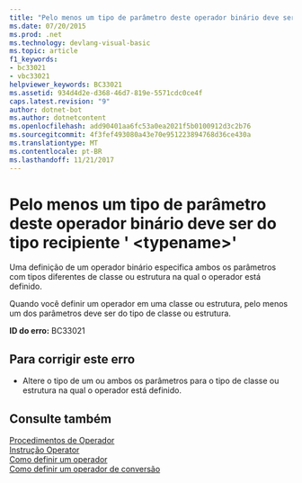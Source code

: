 ```yaml
---
title: "Pelo menos um tipo de parâmetro deste operador binário deve ser do tipo recipiente &#39; &lt;typename&gt;&#39;"
ms.date: 07/20/2015
ms.prod: .net
ms.technology: devlang-visual-basic
ms.topic: article
f1_keywords:
- bc33021
- vbc33021
helpviewer_keywords: BC33021
ms.assetid: 934d4d2e-d368-46d7-819e-5571cdc0ce4f
caps.latest.revision: "9"
author: dotnet-bot
ms.author: dotnetcontent
ms.openlocfilehash: add90401aa6fc53a0ea2021f5b0100912d3c2b76
ms.sourcegitcommit: 4f3fef493080a43e70e951223894768d36ce430a
ms.translationtype: MT
ms.contentlocale: pt-BR
ms.lasthandoff: 11/21/2017
---
```

# <a name="at-least-one-parameter-type-of-this-binary-operator-must-be-the-containing-type-39lttypenamegt39"></a>Pelo menos um tipo de parâmetro deste operador binário deve ser do tipo recipiente &#39; &lt;typename&gt;&#39;
Uma definição de um operador binário especifica ambos os parâmetros com tipos diferentes de classe ou estrutura na qual o operador está definido.  
  
 Quando você definir um operador em uma classe ou estrutura, pelo menos um dos parâmetros deve ser do tipo de classe ou estrutura.  
  
 **ID do erro:** BC33021  
  
## <a name="to-correct-this-error"></a>Para corrigir este erro  
  
-   Altere o tipo de um ou ambos os parâmetros para o tipo de classe ou estrutura na qual o operador está definido.  
  
## <a name="see-also"></a>Consulte também  
 [Procedimentos de Operador](../../visual-basic/programming-guide/language-features/procedures/operator-procedures.md)  
 [Instrução Operator](../../visual-basic/language-reference/statements/operator-statement.md)  
 [Como definir um operador](../../visual-basic/programming-guide/language-features/procedures/how-to-define-an-operator.md)  
 [Como definir um operador de conversão](../../visual-basic/programming-guide/language-features/procedures/how-to-define-a-conversion-operator.md)
